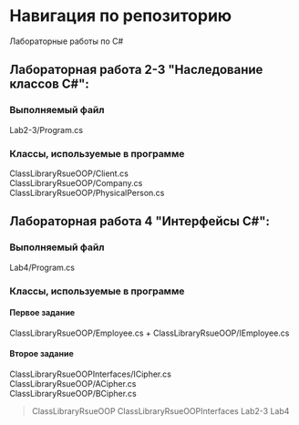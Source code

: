 # Навигация по репозиторию
Лабораторные работы по C#  

## Лабораторная работа 2-3 "Наследование классов C#":
### Выполняемый файл 
Lab2-3/Program.cs 
### Классы, используемые в программе
ClassLibraryRsueOOP/Client.cs  
ClassLibraryRsueOOP/Company.cs  
ClassLibraryRsueOOP/PhysicalPerson.cs  
  
  
## Лабораторная работа 4 "Интерфейсы C#":
### Выполняемый файл 
Lab4/Program.cs  
### Классы, используемые в программе
#### Первое задание
ClassLibraryRsueOOP/Employee.cs + ClassLibraryRsueOOP/IEmployee.cs  
  
#### Второе задание
ClassLibraryRsueOOPInterfaces/ICipher.cs  
ClassLibraryRsueOOP/ACipher.cs  
ClassLibraryRsueOOP/BCipher.cs  

>ClassLibraryRsueOOP ClassLibraryRsueOOPInterfaces Lab2-3 Lab4
